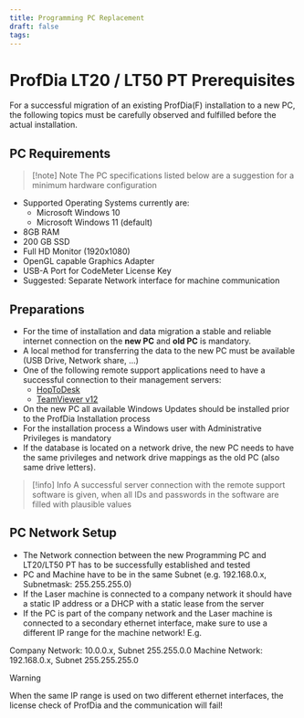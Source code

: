```yaml
---
title: Programming PC Replacement
draft: false
tags:
---
```


# ProfDia LT20 / LT50 PT Prerequisites

For a successful migration of an existing ProfDia(F) installation to a new PC, the following topics must be carefully observed and fulfilled before the actual installation.
## PC Requirements

> [!note] Note
> The PC specifications listed below are a suggestion for a minimum hardware configuration

- Supported Operating Systems currently are: 
    - Microsoft Windows 10
    - Microsoft Windows 11 (default)
- 8GB RAM
- 200 GB SSD 
- Full HD Monitor (1920x1080)
- OpenGL capable Graphics Adapter
- USB-A Port for CodeMeter License Key
- Suggested: Separate Network interface for machine communication

## Preparations

- For the time of installation and data migration a stable and reliable internet connection on the **new PC** and **old PC** is mandatory. 
- A local method for transferring the data to the new PC must be available (USB Drive, Network share, ...)
- One of the following remote support applications need to have a successful connection to their management servers:
	- [HopToDesk](https://www.hoptodesk.com/)
	- [TeamViewer v12](http://teamviewer.gtr.de)
- On the new PC all available Windows Updates should be installed prior to the ProfDia Installation process
- For the installation process a Windows user with Administrative Privileges is mandatory
- If the database is located on a network drive, the new PC needs to have the same privileges and network drive mappings as the old PC (also same drive letters).

> [!info] Info
> A successful server connection with the remote support software is given, when all IDs and passwords in the software are filled with plausible values


## PC Network Setup

- The Network connection between the new Programming PC and LT20/LT50 PT has to be successfully established and tested
- PC and Machine have to be in the same Subnet (e.g. 192.168.0.x, Subnetmask: 255.255.255.0)
- If the Laser machine is connected to a company network it should have a static IP address or a DHCP with a static lease from the server
- If the PC is part of the company network and the Laser machine is connected to a secondary ethernet interface, make sure to use a different IP range for the machine network! E.g. 

Company Network: 10.0.0.x, Subnet 255.255.0.0
Machine Network: 192.168.0.x, Subnet 255.255.255.0

> [!warning] 
> When the same IP range is used on two different ethernet interfaces, the license check of ProfDia and the communication will fail!

